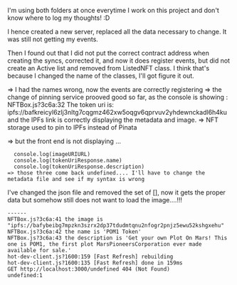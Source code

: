 I'm using both folders at once everytime I work on this project and don't know where to log my thoughts! :D

I hence created a new server, replaced all the data necessary to change. It was still not getting my events.

Then I found out that I did not put the correct contract address when creating the syncs, corrected it, and now it does register events, but did not create an Active list and removed from ListedNFT class. I think that's because I changed the name of the classes, I'll got figure it out.

=> I had the names wrong, now the events are correctly registering
=> the change of pinning service prooved good so far, as the console is showing :
NFTBox.js?3c6a:32 The token uri is: ipfs://bafkreicyl6zlj3nltg7cqgmz462xw5oqgv6qprvuv2yhdewnckadl6h4ku
and the IPFs link is correctly displaying the metadata and image.
=> NFT storage used to pin to IPFs instead of Pinata

=> but the front end is not displaying ...

      console.log(imageURIURL)
      console.log(tokenUriResponse.name)
      console.log(tokenUriResponse.description)
    => those three come back undefined.... I'll have to change the metadata file and see if my syntax is wrong

I've changed the json file and removed the set of [], now it gets the proper data but somehow still does not want to load the image....!!!

```
------
NFTBox.js?3c6a:41 the image is "ipfs://bafybeibg7mpzkn3szrx2dp37tdudmtqnu2nfogr2pnjz5ewu52kshgxehu"
NFTBox.js?3c6a:42 the name is 'POM1 Token'
NFTBox.js?3c6a:43 the description is 'Get your own Plot On Mars! This one is POM1, the first plot MarsPioneersCorporation ever made available for sale.'
hot-dev-client.js?1600:159 [Fast Refresh] rebuilding
hot-dev-client.js?1600:135 [Fast Refresh] done in 159ms
GET http://localhost:3000/undefined 404 (Not Found)                      undefined:1
```
